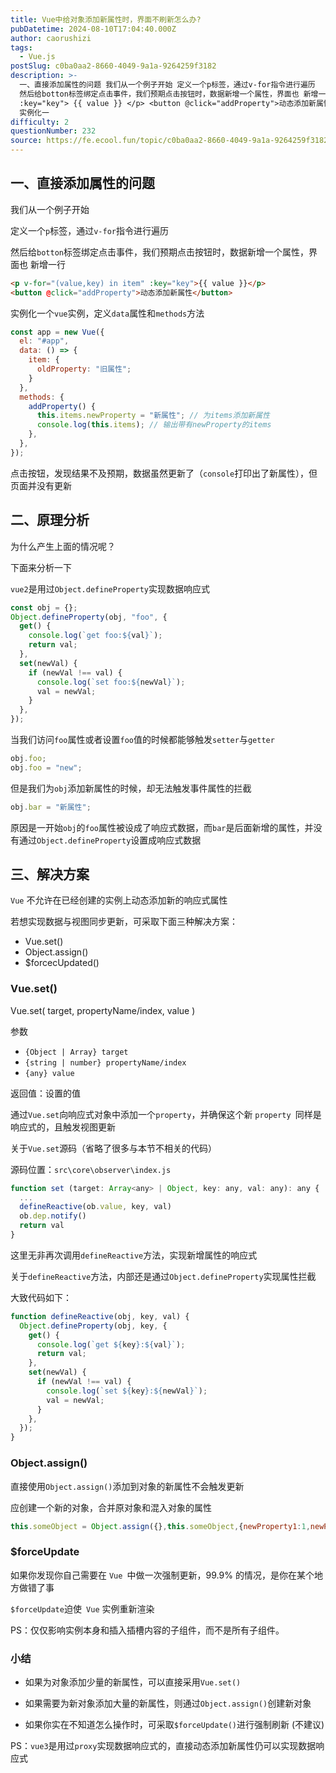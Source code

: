 ```yaml
---
title: Vue中给对象添加新属性时，界面不刷新怎么办?
pubDatetime: 2024-08-10T17:04:40.000Z
author: caorushizi
tags:
  - Vue.js
postSlug: c0ba0aa2-8660-4049-9a1a-9264259f3182
description: >-
  一、直接添加属性的问题 我们从一个例子开始 定义一个p标签，通过v-for指令进行遍历
  然后给botton标签绑定点击事件，我们预期点击按钮时，数据新增一个属性，界面也 新增一行 <p v-for="(value,key) in item"
  :key="key"> {{ value }} </p> <button @click="addProperty">动态添加新属性</button>
  实例化一
difficulty: 2
questionNumber: 232
source: https://fe.ecool.fun/topic/c0ba0aa2-8660-4049-9a1a-9264259f3182
---
```


## 一、直接添加属性的问题

我们从一个例子开始

定义一个`p`标签，通过`v-for`指令进行遍历

然后给`botton`标签绑定点击事件，我们预期点击按钮时，数据新增一个属性，界面也 新增一行

```html
<p v-for="(value,key) in item" :key="key">{{ value }}</p>
<button @click="addProperty">动态添加新属性</button>
```

实例化一个`vue`实例，定义`data`属性和`methods`方法

```js
const app = new Vue({
  el: "#app",
  data: () => {
    item: {
      oldProperty: "旧属性";
    }
  },
  methods: {
    addProperty() {
      this.items.newProperty = "新属性"; // 为items添加新属性
      console.log(this.items); // 输出带有newProperty的items
    },
  },
});
```

点击按钮，发现结果不及预期，数据虽然更新了（`console`打印出了新属性），但页面并没有更新

## 二、原理分析

为什么产生上面的情况呢？

下面来分析一下

`vue2`是用过`Object.defineProperty`实现数据响应式

```js
const obj = {};
Object.defineProperty(obj, "foo", {
  get() {
    console.log(`get foo:${val}`);
    return val;
  },
  set(newVal) {
    if (newVal !== val) {
      console.log(`set foo:${newVal}`);
      val = newVal;
    }
  },
});
```

当我们访问`foo`属性或者设置`foo`值的时候都能够触发`setter`与`getter`

```js
obj.foo;
obj.foo = "new";
```

但是我们为`obj`添加新属性的时候，却无法触发事件属性的拦截

```js
obj.bar = "新属性";
```

原因是一开始`obj`的`foo`属性被设成了响应式数据，而`bar`是后面新增的属性，并没有通过`Object.defineProperty`设置成响应式数据

## 三、解决方案

`Vue` 不允许在已经创建的实例上动态添加新的响应式属性

若想实现数据与视图同步更新，可采取下面三种解决方案：

- Vue.set()
- Object.assign()
- $forcecUpdated()

### Vue.set()

Vue.set( target, propertyName/index, value )

参数

- `{Object | Array} target`
- `{string | number} propertyName/index`
- `{any} value`

返回值：设置的值

通过`Vue.set`向响应式对象中添加一个`property`，并确保这个新 `property `同样是响应式的，且触发视图更新

关于`Vue.set`源码（省略了很多与本节不相关的代码）

源码位置：`src\core\observer\index.js`

```js
function set (target: Array<any> | Object, key: any, val: any): any {
  ...
  defineReactive(ob.value, key, val)
  ob.dep.notify()
  return val
}
```

这里无非再次调用`defineReactive`方法，实现新增属性的响应式

关于`defineReactive`方法，内部还是通过`Object.defineProperty`实现属性拦截

大致代码如下：

```js
function defineReactive(obj, key, val) {
  Object.defineProperty(obj, key, {
    get() {
      console.log(`get ${key}:${val}`);
      return val;
    },
    set(newVal) {
      if (newVal !== val) {
        console.log(`set ${key}:${newVal}`);
        val = newVal;
      }
    },
  });
}
```

### Object.assign()

直接使用`Object.assign()`添加到对象的新属性不会触发更新

应创建一个新的对象，合并原对象和混入对象的属性

```js
this.someObject = Object.assign({},this.someObject,{newProperty1:1,newProperty2:2 ...})
```

### $forceUpdate

如果你发现你自己需要在 `Vue `中做一次强制更新，99.9% 的情况，是你在某个地方做错了事

`$forceUpdate`迫使` Vue` 实例重新渲染

PS：仅仅影响实例本身和插入插槽内容的子组件，而不是所有子组件。

### 小结

- 如果为对象添加少量的新属性，可以直接采用`Vue.set()`

- 如果需要为新对象添加大量的新属性，则通过`Object.assign()`创建新对象

- 如果你实在不知道怎么操作时，可采取`$forceUpdate()`进行强制刷新 (不建议)

PS：`vue3`是用过`proxy`实现数据响应式的，直接动态添加新属性仍可以实现数据响应式
